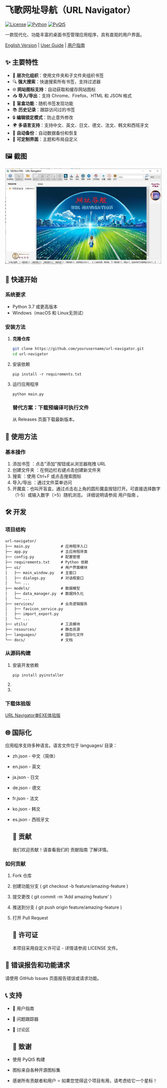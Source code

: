 # 飞歌网址导航（URL Navigator）

[![License](https://img.shields.io/badge/license-Custom-blue.svg)](LICENSE)
[![Python](https://img.shields.io/badge/python-3.7+-blue.svg)](https://python.org)
[![PyQt5](https://img.shields.io/badge/PyQt5-5.15+-green.svg)](https://pypi.org/project/PyQt5/)

一款现代化、功能丰富的桌面书签管理应用程序，具有直观的用户界面。

[English Version](README.md) | [User Guide](docs/user_guide.md) | [用户指南](docs/用户指南.md)

## ✨ 主要特性

- 📁 **层次化组织**：使用文件夹和子文件夹组织书签
- 🔍 **强大搜索**：快速搜索所有书签，支持过滤器
- 🌐 **网站图标支持**：自动获取和缓存网站图标
- 📥 **导入/导出**：支持 Chrome、Firefox、HTML 和 JSON 格式
- 🎲 **盲盒功能**：随机书签发现功能
- 📚 **历史记录**：跟踪访问过的书签
- 🔒 **编辑锁定模式**：防止意外修改
- 🌍 **多语言支持**：支持中文、英文、日文、德文、法文、韩文和西班牙文
- 💾 **自动备份**：自动数据备份和恢复
- 🎨 **可定制界面**：主题和布局自定义

## 🖼️ 截图

![Main Interface](docs/images/screenshot.png)

## 🚀 快速开始

### 系统要求

- Python 3.7 或更高版本
- Windows（macOS 和 Linux无测试）

### 安装方法

1. **克隆仓库**
   
   ```bash
   git clone https://github.com/yourusername/url-navigator.git
   cd url-navigator
   ```

2. 安装依赖
   
   ```
   pip install -r requirements.txt
   ```

3. 运行应用程序
   
   ```
   python main.py
   ```
   
   ### 替代方案：下载预编译可执行文件
   
   从 Releases 页面下载最新版本。

## 📖 使用方法

### 基本操作

1. 添加书签 ：点击"添加"按钮或从浏览器拖拽 URL
2. 创建文件夹 ：在侧边栏右键点击创建新文件夹
3. 搜索 ：使用 Ctrl+F 或点击搜索图标
4. 导入/导出 ：通过文件菜单访问
5. 开魔盒：也叫开盲盒，通过点击右上角的圆形魔盒按钮打开。可直接选择数字（1-5）或输入数字（>5）随机浏览。
   详细说明请参阅 用户指南 。

## 🛠️ 开发

### 项目结构

```
url-navigator/
├── main.py              # 应用程序入口
├── app.py               # 主应用程序类
├── config.py            # 配置管理
├── requirements.txt     # Python 依赖
├── ui/                  # 用户界面模块
│   ├── main_window.py   # 主窗口
│   ├── dialogs.py       # 对话框窗口
│   └── ...
├── models/              # 数据模型
│   ├── data_manager.py  # 数据持久化
│   └── ...
├── services/            # 业务逻辑服务
│   ├── favicon_service.py
│   ├── import_export.py
│   └── ...
├── utils/               # 工具模块
├── resources/           # 静态资源
├── languages/           # 国际化文件
└── docs/                # 文档
```

### 从源码构建

1. 安装开发依赖
   
   ```
   pip install pyinstaller
   ```

2. 

3.

### 下载体验版

[URL Navigator单EXE体验版](https://github.com/yihufree/URL-Navigator/releases/download/V0.5/URLNav_20250608.zip)

## 🌐 国际化

   应用程序支持多种语言。语言文件位于 languages/ 目录：

- zh.json - 中文（简体）

- en.json - 英文

- ja.json - 日文

- de.json - 德文

- fr.json - 法文

- ko.json - 韩文

- es.json - 西班牙文
  
  ## 🤝 贡献
  
  我们欢迎贡献！请查看我们的 贡献指南 了解详情。

### 如何贡献

1. Fork 仓库

2. 创建功能分支 ( git checkout -b feature/amazing-feature )

3. 提交更改 ( git commit -m 'Add amazing feature' )

4. 推送到分支 ( git push origin feature/amazing-feature )

5. 打开 Pull Request
   
   ## 📝 许可证
   
   本项目采用自定义许可证 - 详情请参阅 LICENSE 文件。

## 🐛 错误报告和功能请求

请使用 GitHub Issues 页面报告错误或请求功能。

## 📞 支持

- 📖 用户指南

- 🐛 问题跟踪器

- 💬 讨论区
  
  ## 🙏 致谢

- 使用 PyQt5 构建

- 图标来自各种开源图标集

- 感谢所有贡献者和用户
  ⭐ 如果您觉得这个项目有用，请考虑给它一个星标！
